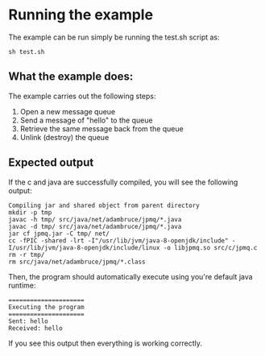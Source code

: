 # Running the example

The example can be run simply be running the test.sh script as:

```
sh test.sh
```

## What the example does:
The example carries out the following steps:
1. Open a new message queue
2. Send a message of "hello" to the queue
3. Retrieve the same message back from the queue
4. Unlink (destroy) the queue

## Expected output
If the c and java are successfully compiled, you will see the following output:
```
Compiling jar and shared object from parent directory
mkdir -p tmp
javac -h tmp/ src/java/net/adambruce/jpmq/*.java
javac -d tmp/ src/java/net/adambruce/jpmq/*.java
jar cf jpmq.jar -C tmp/ net/
cc -fPIC -shared -lrt -I"/usr/lib/jvm/java-8-openjdk/include" -I/usr/lib/jvm/java-8-openjdk/include/linux -o libjpmq.so src/c/jpmq.c
rm -r tmp/
rm src/java/net/adambruce/jpmq/*.class
```

Then, the program should automatically execute using you're default java runtime:
```
=====================
Executing the program
=====================
Sent: hello
Received: hello
```

If you see this output then everything is working correctly.
